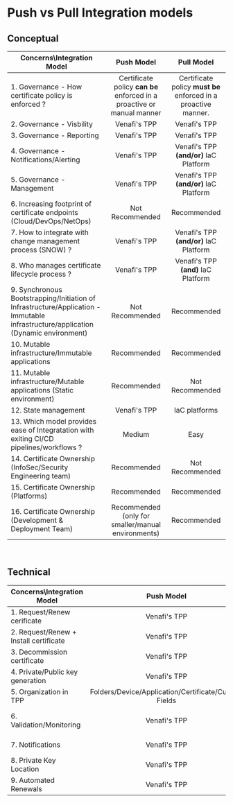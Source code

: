 # Push vs Pull Integration models

## Conceptual

| Concerns\Integration Model     | Push Model     | Pull Model     |
| --------------- |:-----------:|:-----------------:|
|1. Governance - How certificate policy is enforced ? | Certificate policy **can be** enforced in a proactive or manual manner | Certificate policy **must be** enforced in a proactive manner. |
|2. Governance - Visbility | Venafi's TPP | Venafi's TPP |
|3. Governance - Reporting | Venafi's TPP | Venafi's TPP |
|4. Governance - Notifications/Alerting | Venafi's TPP | Venafi's TPP **(and/or)** IaC Platform |
|5. Governance - Management | Venafi's TPP | Venafi's TPP **(and/or)** IaC Platform |
|6. Increasing footprint of certificate endpoints (Cloud/DevOps/NetOps) | Not Recommended | Recommended |
|7. How to integrate with change management process (SNOW) ? | Venafi's TPP | Venafi's TPP **(and/or)** IaC Platform |
|8. Who manages certificate lifecycle process ? | Venafi's TPP | Venafi's TPP **(and)** IaC Platform |
|9. Synchronous Bootstrapping/Initiation of Infrastructure/Application - Immutable infrastructure/application (Dynamic environment) | Not Recommended | Recommended |
|10. Mutable infrastructure/Immutable applications | Recommended | Recommended |
|11. Mutable infrastructure/Mutable applications (Static environment) | Recommended | Not Recommended |
|12. State management | Venafi's TPP | IaC platforms |
|13. Which model provides ease of Integratation with exiting CI/CD pipelines/workflows ? | Medium | Easy |
|14. Certificate Ownership (InfoSec/Security Engineering team) | Recommended | Not Recommended | 
|15. Certificate Ownership (Platforms) | Recommended | Recommended |
|16. Certificate Ownership (Development & Deployment Team) | Recommended (only for smaller/manual environments) | Recommended | 

<br>

## Technical 

| Concerns\Integration Model     | Push Model     | Pull Model     |
| --------------- |:-----------:|:-----------------:|
|1. Request/Renew cerificate | Venafi's TPP | IaC platform |
|2. Request/Renew + Install certificate | Venafi's TPP | IaC platforms |
|3. Decommission certificate | Venafi's TPP | IaC platforms **(and)** Venafi's TPP |
|4. Private/Public key generation | Venafi's TPP | IaC platforms |
|5. Organization in TPP | Folders/Device/Application/Certificate/Custom Fields | Folders/Certificate/Custom Fields |
|6. Validation/Monitoring | Venafi's TPP | IaC platform **(and/or)** Venafi's TPP (certificate based) |
|7. Notifications | Venafi's TPP | IaC platform **(and/or)** Venafi's TPP |
|8. Private Key Location | Venafi's TPP | IaC platforms |
|9. Automated Renewals | Venafi's TPP | IaC platforms |

<br>


